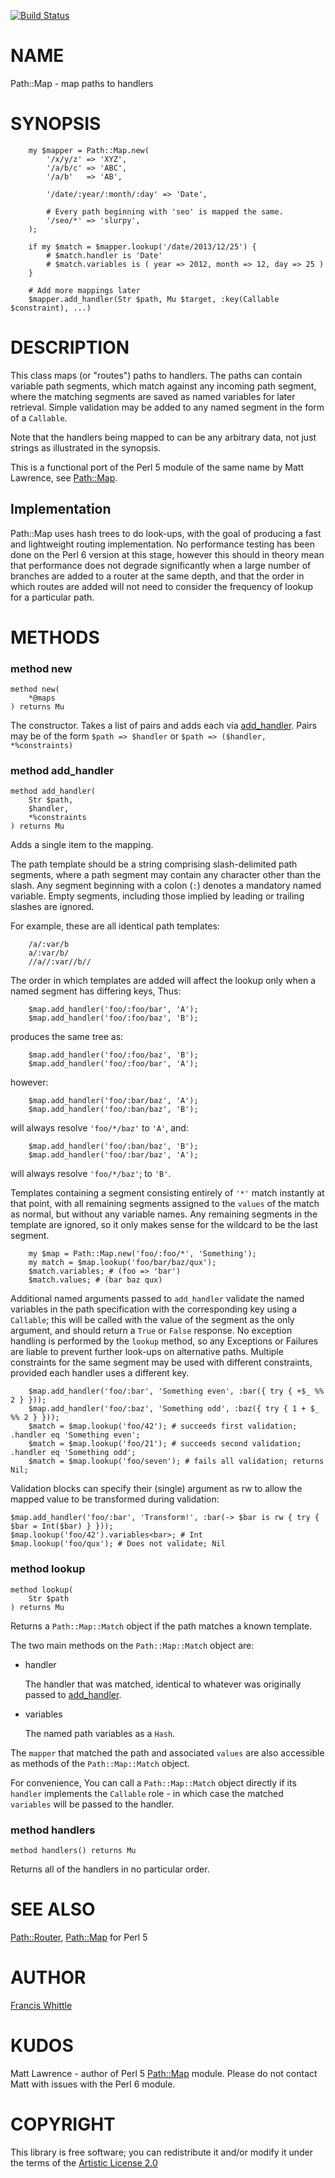 [![Build Status](https://travis-ci.org/fjwhittle/p6-Path-Map.svg?branch=master)](https://travis-ci.org/fjwhittle/p6-Path-Map)

NAME
====

Path::Map - map paths to handlers

SYNOPSIS
========

```perl6
    my $mapper = Path::Map.new(
        '/x/y/z' => 'XYZ',
        '/a/b/c' => 'ABC',
        '/a/b'   => 'AB',

        '/date/:year/:month/:day' => 'Date',

        # Every path beginning with 'seo' is mapped the same.
        '/seo/*' => 'slurpy',
    );

    if my $match = $mapper.lookup('/date/2013/12/25') {
        # $match.handler is 'Date'
        # $match.variables is ( year => 2012, month => 12, day => 25 )
    }

    # Add more mappings later
    $mapper.add_handler(Str $path, Mu $target, :key(Callable $constraint), ...)
```

DESCRIPTION
===========

This class maps (or "routes") paths to handlers. The paths can contain variable path segments, which match against any incoming path segment, where the matching segments are saved as named variables for later retrieval. Simple validation may be added to any named segment in the form of a `Callable`.

Note that the handlers being mapped to can be any arbitrary data, not just strings as illustrated in the synopsis.

This is a functional port of the Perl 5 module of the same name by Matt Lawrence, see [Path::Map](https://metacpan.org/pod/Path::Map).

Implementation
--------------

Path::Map uses hash trees to do look-ups, with the goal of producing a fast and lightweight routing implementation. No performance testing has been done on the Perl 6 version at this stage, however this should in theory mean that performance does not degrade significantly when a large number of branches are added to a router at the same depth, and that the order in which routes are added will not need to consider the frequency of lookup for a particular path.

METHODS
=======

### method new

```perl6
method new(
    *@maps
) returns Mu
```

The constructor. Takes a list of pairs and adds each via [add_handler](#method-add_handler). Pairs may be of the form `$path => $handler` or `$path => ($handler, *%constraints)`

### method add_handler

```perl6
method add_handler(
    Str $path, 
    $handler, 
    *%constraints
) returns Mu
```

Adds a single item to the mapping.

The path template should be a string comprising slash-delimited path segments, where a path segment may contain any character other than the slash. Any segment beginning with a colon (`:`) denotes a mandatory named variable. Empty segments, including those implied by leading or trailing slashes are ignored.

For example, these are all identical path templates:

```
    /a/:var/b
    a/:var/b/
    //a//:var//b//
```

The order in which templates are added will affect the lookup only when a named segment has differing keys, Thus:

```perl6
    $map.add_handler('foo/:foo/bar', 'A');
    $map.add_handler('foo/:foo/baz', 'B');
```

produces the same tree as:

```perl6
    $map.add_handler('foo/:foo/baz', 'B');
    $map.add_handler('foo/:foo/bar', 'A');
```

however:

```perl6
    $map.add_handler('foo/:bar/baz', 'A');
    $map.add_handler('foo/:ban/baz', 'B');
```

will always resolve `'foo/*/baz'` to `'A'`, and:

```perl6
    $map.add_handler('foo/:ban/baz', 'B');
    $map.add_handler('foo/:bar/baz', 'A');
```

will always resolve `'foo/*/baz'`; to `'B'`.

Templates containing a segment consisting entirely of `'*'` match instantly at that point, with all remaining segments assigned to the `values` of the match as normal, but without any variable names. Any remaining segments in the template are ignored, so it only makes sense for the wildcard to be the last segment.

```perl6
    my $map = Path::Map.new('foo/:foo/*', 'Something');
    my match = $map.lookup('foo/bar/baz/qux');
    $match.variables; # (foo => 'bar')
    $match.values; # (bar baz qux)
```

Additional named arguments passed to `add_handler` validate the named variables in the path specification with the corresponding key using a `Callable`; this will be called with the value of the segment as the only argument, and should return a `True` or `False` response. No exception handling is performed by the `lookup` method, so any Exceptions or Failures are liable to prevent further look-ups on alternative paths. Multiple constraints for the same segment may be used with different constraints, provided each handler uses a different key.

```perl6
    $map.add_handler('foo/:bar', 'Something even', :bar({ try { +$_ %% 2 } }));
    $map.add_handler('foo/:baz', 'Something odd', :baz({ try { 1 + $_ %% 2 } }));
    $match = $map.lookup('foo/42'); # succeeds first validation; .handler eq 'Something even';
    $match = $map.lookup('foo/21'); # succeeds second validation; .handler eq 'Something odd';
    $match = $map.lookup('foo/seven'); # fails all validation; returns Nil;
```

Validation blocks can specify their (single) argument as rw to allow the mapped value to be transformed during validation:

    $map.add_handler('foo/:bar', 'Transform!', :bar(-> $bar is rw { try { $bar = Int($bar) } }));
    $map.lookup('foo/42').variables<bar>; # Int
    $map.lookup('foo/qux'); # Does not validate; Nil

### method lookup

```perl6
method lookup(
    Str $path
) returns Mu
```

Returns a `Path::Map::Match` object if the path matches a known template.

The two main methods on the `Path::Map::Match` object are:

  * handler

    The handler that was matched, identical to whatever was originally passed to
    [add_handler](#method-add_handler).

  * variables

    The named path variables as a `Hash`.

The `mapper` that matched the path and associated `values` are also accessible as methods of the `Path::Map::Match` object.

For convenience, You can call a `Path::Map::Match` object directly if its `handler` implements the `Callable` role - in which case the matched `variables` will be passed to the handler.

### method handlers

```perl6
method handlers() returns Mu
```

Returns all of the handlers in no particular order.

SEE ALSO
========

[Path::Router](http://modules.perl6.org/dist/Path::Router), [Path::Map](https://metacpan.org/pod/Path::Map) for Perl 5

AUTHOR
======

[Francis Whittle](mailto:fj.whittle@gmail.com)

KUDOS
=====

Matt Lawrence - author of Perl 5 [Path::Map](https://metacpan.org/pod/Path::Map) module. Please do not contact Matt with issues with the Perl 6 module.

COPYRIGHT
=========

This library is free software; you can redistribute it and/or modify it under the terms of the [Artistic License 2.0](http://www.perlfoundation.org/artistic_license_2_0)
